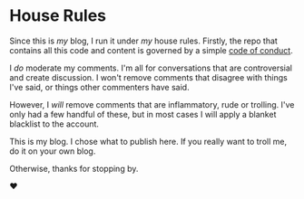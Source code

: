 # House Rules

Since this is *my* blog, I run it under *my* house rules. Firstly, the repo that contains all this code and content is governed by a simple [code of conduct](https://github.com/remy/remysharp.com/blob/master/CODE_OF_CONDUCT).

I *do* moderate my comments. I'm all for conversations that are controversial and create discussion. I won't remove comments that disagree with things I've said, or things other commenters have said.

However, I *will* remove comments that are inflammatory, rude or trolling. I've only had a few handful of these, but in most cases I will apply a blanket blacklist to the account.

This is my blog. I chose what to publish here. If you really want to troll me, do it on your own blog.

Otherwise, thanks for stopping by.

❤